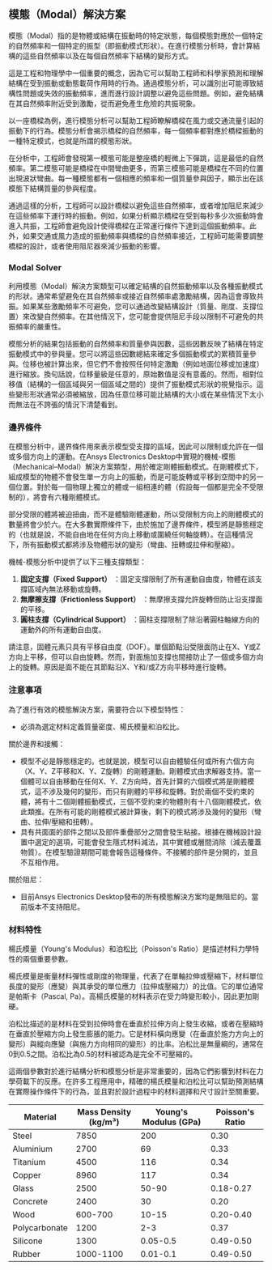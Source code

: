 模態（Modal）解決方案
---

模態（Modal）指的是物體或結構在振動時的特定狀態，每個模態對應於一個特定的自然頻率和一個特定的振型（即振動模式形狀）。在進行模態分析時，會計算結構的這些自然頻率以及在每個自然頻率下結構的變形方式。

這是工程和物理學中一個重要的概念，因為它可以幫助工程師和科學家預測和理解結構在受到振動或動態載荷作用時的行為。通過模態分析，可以識別出可能導致結構性問題或失效的振動頻率，進而進行設計調整以避免這些問題。例如，避免結構在其自然頻率附近受到激勵，從而避免產生危險的共振現象。

以一座橋樑為例，進行模態分析可以幫助工程師瞭解橋樑在風力或交通流量引起的振動下的行為。模態分析會揭示橋樑的自然頻率，每一個頻率都對應於橋樑振動的一種特定模式，也就是所謂的模態形狀。

在分析中，工程師會發現第一模態可能是整座橋的輕微上下彈跳，這是最低的自然頻率。第二模態可能是橋樑在中間彎曲更多，而第三模態可能是橋樑在不同的位置出現波狀彎曲。每一種模態都有一個相應的頻率和一個質量參與因子，顯示出在該模態下結構質量的參與程度。

通過這樣的分析，工程師可以設計橋樑以避免這些自然頻率，或者增加阻尼來減少在這些頻率下運行時的振動。例如，如果分析顯示橋樑在受到每秒多少次振動時會進入共振，工程師會避免設計使得橋樑在正常運行條件下達到這個振動頻率。此外，如果交通或風力造成的振動頻率與橋樑的自然頻率接近，工程師可能需要調整橋樑的設計，或者使用阻尼器來減少振動的影響。

### Modal Solver

利用模態（Modal）解決方案類型可以確定結構的自然振動頻率以及各種振動模式的形狀。通常希望避免在其自然頻率或接近自然頻率處激勵結構，因為這會導致共振。如果某些激勵頻率不可避免，您可以通過改變結構設計（質量、剛度、支撐位置）來改變自然頻率。在其他情況下，您可能會提供阻尼手段以限制不可避免的共振頻率的嚴重性。

模態分析的結果包括振動的自然頻率和質量參與因數，這些因數反映了結構在特定振動模式中的參與量。您可以將這些因數總結來確定多個振動模式的累積質量參與。位移也被計算出來，但它們不會按照任何特定激勵（例如地面位移或加速度）進行縮放。換句話說，位移量級是任意的，原始數值是沒有意義的。然而，相對位移值（結構的一個區域與另一個區域之間的）提供了振動模式形狀的視覺指示。這些變形形狀通常必須被縮放，因為任意位移可能比結構的大小或在某些情況下太小而無法在不誇張的情況下清楚看到。

### 邊界條件

在模態分析中，邊界條件用來表示模型受支撐的區域，因此可以限制或允許在一個或多個方向上的運動。在Ansys Electronics Desktop中實現的機械-模態（Mechanical–Modal）解決方案類型，用於確定剛體振動模式。在剛體模式下，組成模型的物體不會發生單一方向上的振動，而是可能旋轉或平移到空間中的另一個位置。對於每一個物理上獨立的體或一組相連的體（假設每一個都是完全不受限制的），將會有六種剛體模式。

部分受限的體將被迫扭曲，而不是體驗剛體運動，所以受限制方向上的剛體模式的數量將會少於六。在大多數實際條件下，由於施加了邊界條件，模型將是靜態穩定的（也就是說，不能自由地在任何方向上移動或圍繞任何軸旋轉）。在這種情況下，所有振動模式都將涉及物體形狀的變形（彎曲、扭轉或拉伸和壓縮）。

機械-模態分析中提供了以下三種支撐類型： 
1. **固定支撐（Fixed Support）** ：固定支撐限制了所有運動自由度，物體在該支撐區域內無法移動或旋轉。 
2. **無摩擦支撐（Frictionless Support）** ：無摩擦支撐允許旋轉但防止沿支撐面的平移。 
3. **圓柱支撐（Cylindrical Support）** ：圓柱支撐限制了除沿著圓柱軸線方向的運動外的所有運動自由度。

請注意，固體元素只具有平移自由度（DOF）。單個節點沿受限面防止在X、Y或Z方向上平移，但可以自由旋轉。然而，對面施加支撐也間接防止了一個或多個方向上的旋轉。原因是面不能在其節點沿X、Y和/或Z方向平移時進行旋轉。

### 注意事項

為了進行有效的模態解決方案，需要符合以下模型特性：
- 必須為選定材料定義質量密度、楊氏模量和泊松比。

關於邊界和接觸：
- 模型不必是靜態穩定的。也就是說，模型可以自由體驗任何或所有六個方向（X、Y、Z平移和X、Y、Z旋轉）的剛體運動。剛體模式由求解器支持。當一個體可以自由移動在任何X、Y、Z方向時，首先計算的六個模式將是剛體模式，這不涉及幾何的變形，而只有剛體的平移和旋轉。對於兩個不受約束的體，將有十二個剛體振動模式，三個不受約束的物體則有十八個剛體模式，依此類推。在所有可能的剛體模式被計算後，剩下的模式將涉及幾何的變形（彎曲、拉伸/壓縮和扭轉）。
- 具有共面面的部件之間以及部件重疊部分之間會發生粘接。根據在機械設計設置中選定的選項，可能會發生隱式材料減法，其中實體或層間消除（減去覆蓋物質）。在模型驗證期間可能會報告這種條件。不接觸的部件是分開的，並且不互相作用。

關於阻尼：
- 目前Ansys Electronics Desktop發布的所有模態解決方案均是無阻尼的。當前版本不支持阻尼。

### 材料特性
楊氏模量（Young's Modulus）和泊松比（Poisson's Ratio）是描述材料力學特性的兩個重要參數。

楊氏模量是衡量材料彈性或剛度的物理量，代表了在單軸拉伸或壓縮下，材料單位長度的變形（應變）與其承受的單位應力（拉伸或壓縮力）的比值。它的單位通常是帕斯卡（Pascal, Pa）。高楊氏模量的材料表示在受力時變形較小，因此更加剛硬。

泊松比描述的是材料在受到拉伸時會在垂直於拉伸方向上發生收縮，或者在壓縮時在垂直於壓縮方向上發生膨脹的能力。它是材料橫向應變（在垂直於施力方向上的變形）與縱向應變（與施力方向相同的變形）的比率。泊松比是無量綱的，通常在0到0.5之間。泊松比為0.5的材料被認為是完全不可壓縮的。

這兩個參數對於進行結構分析和模態分析是非常重要的，因為它們影響到材料在力學荷載下的反應。在許多工程應用中，精確的楊氏模量和泊松比可以幫助預測結構在實際操作條件下的行為，並且對於設計過程中的材料選擇和尺寸設計至關重要。

| Material       | Mass Density (kg/m³) | Young's Modulus (GPa) | Poisson's Ratio |
|----------------|----------------------|-----------------------|-----------------|
| Steel          | 7850                 | 200                   | 0.30            |
| Aluminium      | 2700                 | 69                    | 0.33            |
| Titanium       | 4500                 | 116                   | 0.34            |
| Copper         | 8960                 | 117                   | 0.34            |
| Glass          | 2500                 | 50-90                 | 0.18-0.27       |
| Concrete       | 2400                 | 30                    | 0.20            |
| Wood           | 600-700              | 10-15                 | 0.20-0.40       |
| Polycarbonate  | 1200                 | 2-3                   | 0.37            |
| Silicone       | 1300                 | 0.05-0.5              | 0.49-0.50       |
| Rubber         | 1000-1100            | 0.01-0.1              | 0.49-0.50       |
